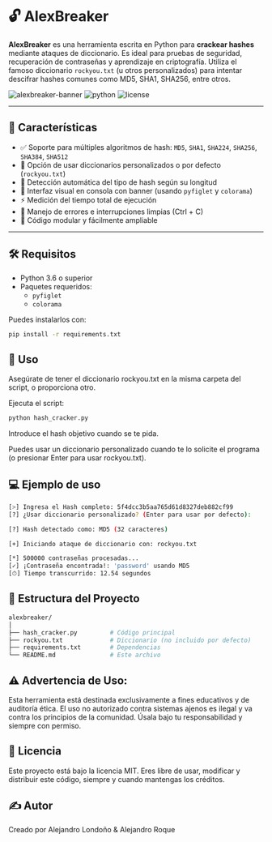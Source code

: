# 🔓 AlexBreaker

**AlexBreaker** es una herramienta escrita en Python para **crackear hashes** mediante ataques de diccionario. Es ideal para pruebas de seguridad, recuperación de contraseñas y aprendizaje en criptografía. Utiliza el famoso diccionario `rockyou.txt` (u otros personalizados) para intentar descifrar hashes comunes como MD5, SHA1, SHA256, entre otros.

![alexbreaker-banner](https://img.shields.io/badge/status-active-success?style=flat-square)
![python](https://img.shields.io/badge/Python-3.x-blue?style=flat-square)
![license](https://img.shields.io/badge/license-MIT-lightgrey?style=flat-square)

---

## 📌 Características

- ✅ Soporte para múltiples algoritmos de hash: `MD5`, `SHA1`, `SHA224`, `SHA256`, `SHA384`, `SHA512`
- 📁 Opción de usar diccionarios personalizados o por defecto (`rockyou.txt`)
- 🧠 Detección automática del tipo de hash según su longitud
- 🎨 Interfaz visual en consola con banner (usando `pyfiglet` y `colorama`)
- ⚡ Medición del tiempo total de ejecución
- 🛑 Manejo de errores e interrupciones limpias (Ctrl + C)
- 🔄 Código modular y fácilmente ampliable

---

## 🛠️ Requisitos

- Python 3.6 o superior
- Paquetes requeridos:
  - `pyfiglet`
  - `colorama`

Puedes instalarlos con:

```bash
pip install -r requirements.txt
```

## 🚀 Uso

Asegúrate de tener el diccionario rockyou.txt en la misma carpeta del script, o proporciona otro.

Ejecuta el script:

```bash
python hash_cracker.py
```

Introduce el hash objetivo cuando se te pida.

Puedes usar un diccionario personalizado cuando te lo solicite el programa (o presionar Enter para usar rockyou.txt).


## 💻 Ejemplo de uso
```bash
[>] Ingresa el Hash completo: 5f4dcc3b5aa765d61d8327deb882cf99
[?] ¿Usar diccionario personalizado? (Enter para usar por defecto): 

[?] Hash detectado como: MD5 (32 caracteres)

[+] Iniciando ataque de diccionario con: rockyou.txt

[*] 500000 contraseñas procesadas...
[✓] ¡Contraseña encontrada!: 'password' usando MD5
[⏱] Tiempo transcurrido: 12.54 segundos
```

## 📂 Estructura del Proyecto

```bash
alexbreaker/
│
├── hash_cracker.py         # Código principal
├── rockyou.txt             # Diccionario (no incluido por defecto)
├── requirements.txt        # Dependencias
└── README.md               # Este archivo
```

## ⚠️ Advertencia de Uso:

Esta herramienta está destinada exclusivamente a fines educativos y de auditoría ética.
El uso no autorizado contra sistemas ajenos es ilegal y va contra los principios de la comunidad.
Úsala bajo tu responsabilidad y siempre con permiso.


## 📄 Licencia

Este proyecto está bajo la licencia MIT.
Eres libre de usar, modificar y distribuir este código, siempre y cuando mantengas los créditos.


## ✍️ Autor

Creado por Alejandro Londoño & Alejandro Roque


